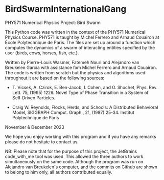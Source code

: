 # BirdSwarmInternationalGang
PHY571 Numerical Physics Project:  Bird Swarm

This Python code was written in the context of the PHY571 Numerical Physics Course. 
PHY571 is taught by Michel Ferrero and Arnaud Couairon at École Polytechnique de Paris.
The files are set up around a function which computes the dynamics of a swarm of interacting entities specified by the user (birds, cows, horses, fish, etc.).

Written by Pierre-Louis Wasmer, Fatemeh Nouri and Alejandro van Breukelen García with assistance fom Michel Ferrero and Arnaud Couairon.
The code is written from scratch but the physics and algorithms used throughout it are based on the following sources:

-  T. Vicsek, A. Czirok, E. Ben-Jacob, I. Cohen, and O. Shochet, Phys. Rev. Lett. 75, (1995) 1226. Novel Type of Phase Transition in a System of Self-Driven Particles.
  
-  Craig W. Reynolds, Flocks, Herds, and Schools: A Distributed Behavioral Model, SIGGRAPH Comput. Graph., 21, (1987) 25-34.
  Institut Polytechnique de Paris
  
November & December 2023

We hope you enjoy working with this program and if you have any remarks please do not hesitate to contact us.

NB: Please note that for the purpose of this project, the JetBrains code_with_me tool was used. This allowed the three authors to work simultaneously on the same code. Although the program was run on Alejandro van Breukelen's computer, and the commits on Github are shown to belong to him only, all authors contributed equally.
